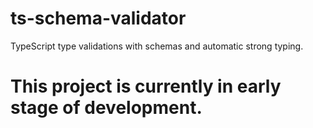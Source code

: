 # ts-schema-validator
TypeScript type validations with schemas and automatic strong typing.

# This project is currently in early stage of development.
